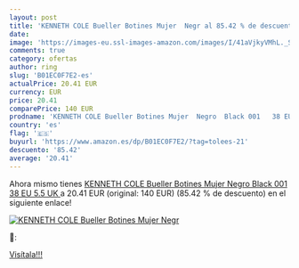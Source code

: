 ```yaml
---
layout: post
title: 'KENNETH COLE Bueller Botines Mujer  Negr al 85.42 % de descuento'
date: 
image: 'https://images-eu.ssl-images-amazon.com/images/I/41aVjkyVMhL._SL200_.jpg'
comments: true
category: ofertas
author: ring
slug: 'B01EC0F7E2-es'
actualPrice: 20.41 EUR
currency: EUR
price: 20.41
comparePrice: 140 EUR
prodname: 'KENNETH COLE Bueller Botines Mujer  Negro  Black 001   38 EU  5.5 UK '
country: 'es'
flag: '🇪🇸'
buyurl: 'https://www.amazon.es/dp/B01EC0F7E2/?tag=tolees-21'
descuento: '85.42'
average: '20.41'
---
```


Ahora mismo tienes [KENNETH COLE Bueller Botines Mujer  Negro  Black 001   38 EU  5.5 UK ](https://www.amazon.es/dp/B01EC0F7E2/?tag=tolees-21) a 20.41 EUR (original: 140 EUR) (85.42 %  de descuento) en el siguiente enlace!

[![KENNETH COLE Bueller Botines Mujer  Negr](https://images-eu.ssl-images-amazon.com/images/I/41aVjkyVMhL._SL200_.jpg)](https://www.amazon.es/dp/B01EC0F7E2/?tag=tolees-21)

🔎:


[Visítala!!!](https://www.amazon.es/dp/B01EC0F7E2/?tag=tolees-21)
